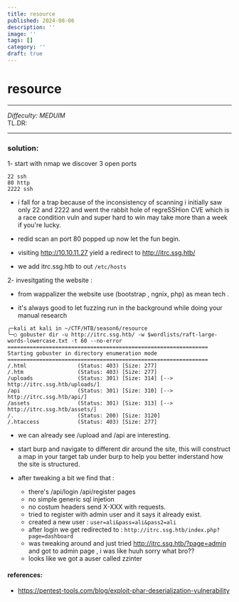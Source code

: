 ```yaml
---
title: resource
published: 2024-08-06
description: ''
image: ''
tags: []
category: ''
draft: true
---
```


# resource

___
_Diffeculty: MEDUIM_</br>
TL.DR:

___


### solution:

1- start with nmap we discover 3 open ports
```
22 ssh
80 http
2222 ssh
```
+ i fall for a trap because of the inconsistency of scanning i initially saw only 22 and 2222 and went the rabbit hole of regreSSHion CVE which is a race condition vuln and super hard to win may take more than a week if you're lucky.

+ redid scan an port 80 popped up now let the fun begin.
+ visiting http://10.10.11.27 yield a redirect to http://itrc.ssg.htb/
+ we add itrc.ssg.htb to out `/etc/hosts`

2- invesitgating the website :

+ from wappalizer the website use (bootstrap , ngnix, php) as mean tech .

+ it's always good to let fuzzing run in the background while doing your manual research 

```shell
╭─kali at kali in ~/CTF/HTB/season6/resource
╰─○ gobuster dir -u http://itrc.ssg.htb/ -w $wordlists/raft-large-words-lowercase.txt -t 60 --no-error   
===============================================================
Starting gobuster in directory enumeration mode
===============================================================
/.html                (Status: 403) [Size: 277]
/.htm                 (Status: 403) [Size: 277]
/uploads              (Status: 301) [Size: 314] [--> http://itrc.ssg.htb/uploads/]
/api                  (Status: 301) [Size: 310] [--> http://itrc.ssg.htb/api/]
/assets               (Status: 301) [Size: 313] [--> http://itrc.ssg.htb/assets/]
/.                    (Status: 200) [Size: 3120]
/.htaccess            (Status: 403) [Size: 277]

```

+ we can already see /upload and  /api are interesting.
+ start burp and navigate to different dir around the site, this will construct a map in your target tab under burp to help you better inderstand how the site is structured.

+ after tweaking a bit we find that :
    - there's /api/login /api/register pages
    - no simple generic sql injetion 
    - no costum headers send X-XXX with requests.
    - tried to register with admin user and it says it already exist.
    - created a new user :   `user=ali&pass=ali&pass2=ali`
    - after login we get redirected to : `http://itrc.ssg.htb/index.php?page=dashboard`
    - was tweaking around and just tried http://itrc.ssg.htb/?page=admin and got to admin page , i was like huuh sorry what bro??
    - looks like we got a auser called zzinter


#### references:

+ https://pentest-tools.com/blog/exploit-phar-deserialization-vulnerability
